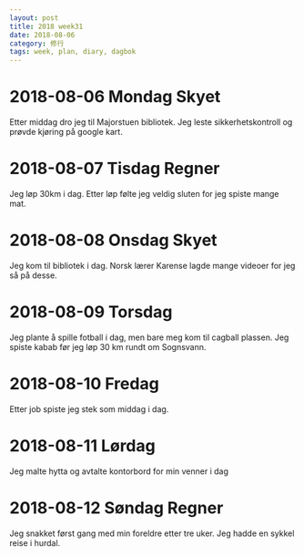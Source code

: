```yaml
---
layout: post
title: 2018 week31
date: 2018-08-06
category: 修行
tags: week, plan, diary, dagbok
---
```


# 2018-08-06 Mondag Skyet

Etter middag dro jeg til Majorstuen bibliotek. Jeg leste sikkerhetskontroll og prøvde kjøring på google kart.

# 2018-08-07 Tisdag Regner

Jeg løp 30km i dag. Etter løp følte jeg veldig sluten for jeg spiste mange mat.

# 2018-08-08 Onsdag Skyet

Jeg kom til bibliotek i dag. Norsk lærer Karense lagde mange videoer for jeg så på desse.

# 2018-08-09 Torsdag 
Jeg plante å spille fotball i dag, men bare meg kom til cagball plassen. Jeg spiste kabab før jeg løp 30 km rundt om Sognsvann.

# 2018-08-10 Fredag 
Etter job spiste jeg stek som middag i dag.

# 2018-08-11 Lørdag 
Jeg malte hytta og avtalte kontorbord for min venner i dag 

# 2018-08-12 Søndag Regner
Jeg snakket først gang med min foreldre etter tre uker. Jeg hadde en sykkel reise i hurdal.
